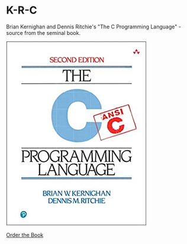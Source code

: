 # K-R-C
Brian Kernighan and Dennis Ritchie's "The C Programming Language" - source from the seminal book.

![K&R Book](/images/KandRBook.jpg)

[Order the Book](https://www.amazon.com/Programming-Language-2nd-Brian-Kernighan/dp/0131103628/ref=sr_1_1?crid=1RBGDA44BF6Y9&keywords=the+c+programming+language&qid=1680660793&sprefix=the+c+%5Bpr%2Caps%2C154&sr=8-1)
